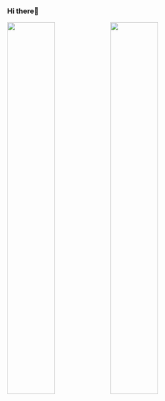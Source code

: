 ### Hi there👋

<img align="left" width="47%" src="https://github-readme-stats.vercel.app/api?username=ignalpha4&show_icons=true&theme=radical"/>
                       
<img align="left" width="47%"  src="https://github-readme-stats.vercel.app/api/top-langs/?username=ignalpha4&layout=compact&hide_progress=true"/>
